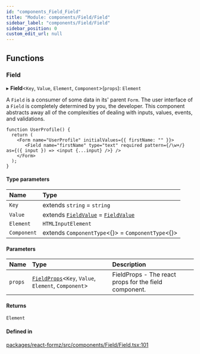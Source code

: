 ```yaml
---
id: "components_Field_Field"
title: "Module: components/Field/Field"
sidebar_label: "components/Field/Field"
sidebar_position: 0
custom_edit_url: null
---
```


## Functions

### Field

▸ **Field**<`Key`, `Value`, `Element`, `Component`\>(`props`): `Element`

A `Field` is a consumer of some data in its' parent `Form`. The user interface of a `Field`
is completely determined by you, the developer. This component abstracts away all of the
complexities of dealing with inputs, values, events, and validations.

```tsx
function UserProfile() {
  return (
    <Form name="UserProfile" initialValues={{ firstName: "" }}>
       <Field name="firstName" type="text" required pattern={/\w+/} as={({ input }) => <input {...input} />} />
    </Form>
  );
}
```

#### Type parameters

| Name | Type |
| :------ | :------ |
| `Key` | extends `string` = `string` |
| `Value` | extends [`FieldValue`](types_field.md#fieldvalue) = [`FieldValue`](types_field.md#fieldvalue) |
| `Element` | `HTMLInputElement` |
| `Component` | extends `ComponentType`<{}\> = `ComponentType`<{}\> |

#### Parameters

| Name | Type | Description |
| :------ | :------ | :------ |
| `props` | [`FieldProps`](components_Field_Field_types.md#fieldprops)<`Key`, `Value`, `Element`, `Component`\> | FieldProps - The react props for the field component. |

#### Returns

`Element`

#### Defined in

[packages/react-formz/src/components/Field/Field.tsx:101](https://github.com/ZerryStack/react-formz/blob/main/packages/react-formz/src/components/Field/Field.tsx#L101)
